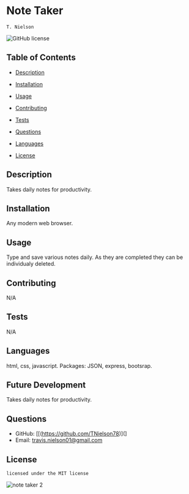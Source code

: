 # Note Taker
    T. Nielson
![GitHub license](https://img.shields.io/badge/license-MIT-blue.svg)
## Table of Contents
* [Description](#description)
* [Installation](#installation)
* [Usage](#usage)
* [Contributing](#contributing)
* [Tests](#tests)
* [Questions](#questions)
* [Languages](#languages) 

* [License](#license)

## Description
Takes daily notes for productivity.
## Installation
Any modern web browser.
## Usage
Type and save various notes daily. As they are completed they can be individualy deleted.
## Contributing
N/A
## Tests
N/A
## Languages
html, css, javascript. Packages: JSON, express, bootsrap.
## Future Development
Takes daily notes for productivity.
## Questions
* GitHub: [[(https://github.com/TNielson78)](]
* Email: travis.nielson01@gmail.com
## License   
    licensed under the MIT license

   

![note taker 2](https://github.com/TNielson78/Note_taker/assets/147010160/d264a9d2-5b01-4250-99b9-e7640840dca2)


